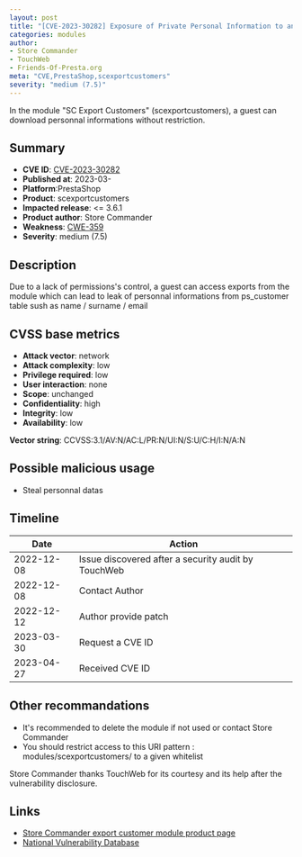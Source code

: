 ```yaml
---
layout: post
title: "[CVE-2023-30282] Exposure of Private Personal Information to an Unauthorized Actor in SC Export Customers module for PrestaShop"
categories: modules
author:
- Store Commander
- TouchWeb
- Friends-Of-Presta.org
meta: "CVE,PrestaShop,scexportcustomers"
severity: "medium (7.5)"
---
```


In the module "SC Export Customers" (scexportcustomers), a guest can download personnal informations without restriction.

## Summary

* **CVE ID**: [CVE-2023-30282](https://cve.mitre.org/cgi-bin/cvename.cgi?name=CVE-2023-30282)
* **Published at**: 2023-03-
* **Platform**:PrestaShop
* **Product**: scexportcustomers
* **Impacted release**: <= 3.6.1
* **Product author**: Store Commander
* **Weakness**: [CWE-359](https://cwe.mitre.org/data/definitions/359.html)
* **Severity**: medium (7.5)

## Description

Due to a lack of permissions's control, a guest can access exports from the module which can lead to leak of personnal informations from ps_customer table sush as name / surname / email


## CVSS base metrics

* **Attack vector**: network
* **Attack complexity**: low
* **Privilege required**: low
* **User interaction**: none
* **Scope**: unchanged
* **Confidentiality**: high
* **Integrity**: low
* **Availability**: low

**Vector string**: CCVSS:3.1/AV:N/AC:L/PR:N/UI:N/S:U/C:H/I:N/A:N

## Possible malicious usage

* Steal personnal datas


## Timeline

| Date       | Action                                            |
|------------|---------------------------------------------------|
| 2022-12-08 | Issue discovered after a security audit by TouchWeb |
| 2022-12-08 | Contact Author                                    |
| 2022-12-12 | Author provide patch                              |
| 2023-03-30 | Request a CVE ID                                  |
| 2023-04-27 | Received CVE ID                                   |

## Other recommandations

* It's recommended to delete the module if not used or contact Store Commander
* You should restrict access to this URI pattern : modules/scexportcustomers/ to a given whitelist

Store Commander thanks TouchWeb for its courtesy and its help after the vulnerability disclosure.

## Links

* [Store Commander export customer module product page](https://www.storecommander.com/fr/modules-complementaires/480-export-clients-pro.html)
* [National Vulnerability Database](https://nvd.nist.gov/vuln/detail/name=CVE-2023-30282)
